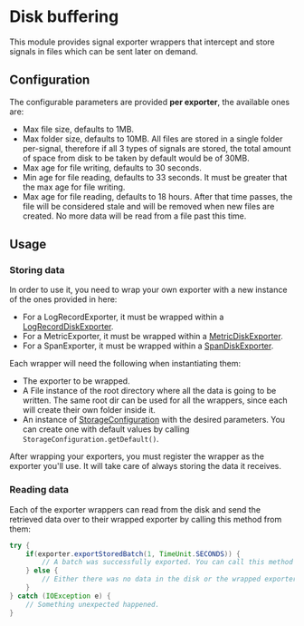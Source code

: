# Disk buffering

This module provides signal exporter wrappers that intercept and store signals in files which can be
sent later on demand.

## Configuration

The configurable parameters are provided **per exporter**, the available ones are:

* Max file size, defaults to 1MB.
* Max folder size, defaults to 10MB. All files are stored in a single folder per-signal, therefore
  if all 3 types of signals are stored, the total amount of space from disk to be taken by default
  would be of 30MB.
* Max age for file writing, defaults to 30 seconds.
* Min age for file reading, defaults to 33 seconds. It must be greater that the max age for file
  writing.
* Max age for file reading, defaults to 18 hours. After that time passes, the file will be
  considered stale and will be removed when new files are created. No more data will be read from a
  file past this time.

## Usage

### Storing data

In order to use it, you need to wrap your own exporter with a new instance of
the ones provided in here:

* For a LogRecordExporter, it must be wrapped within
  a [LogRecordDiskExporter](src/main/java/io/opentelemetry/contrib/disk/buffering/exporters/LogRecordDiskExporter.java).
* For a MetricExporter, it must be wrapped within
  a [MetricDiskExporter](src/main/java/io/opentelemetry/contrib/disk/buffering/exporters/MetricDiskExporter.java).
* For a SpanExporter, it must be wrapped within
  a [SpanDiskExporter](src/main/java/io/opentelemetry/contrib/disk/buffering/exporters/SpanDiskExporter.java).

Each wrapper will need the following when instantiating them:

* The exporter to be wrapped.
* A File instance of the root directory where all the data is going to be written. The same root dir
  can be used for all the wrappers, since each will create their own folder inside it.
* An instance
  of [StorageConfiguration](src/main/java/io/opentelemetry/contrib/disk/buffering/storage/StorageConfiguration.java)
  with the desired parameters. You can create one with default values by
  calling `StorageConfiguration.getDefault()`.

After wrapping your exporters, you must register the wrapper as the exporter you'll use. It will
take care of always storing the data it receives.

### Reading data

Each of the exporter wrappers can read from the disk and send the retrieved data over to their
wrapped exporter by calling this method from them:

```java
try {
    if(exporter.exportStoredBatch(1, TimeUnit.SECONDS)) {
        // A batch was successfully exported. You can call this method for as long as it keeps returning true.
    } else {
        // Either there was no data in the disk or the wrapped exporter returned CompletableResultCode.ofFailure().
    }
} catch (IOException e) {
    // Something unexpected happened.
}
```
